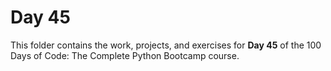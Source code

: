 # Day 45

This folder contains the work, projects, and exercises for **Day 45** of the 100 Days of Code: The Complete Python Bootcamp course.
